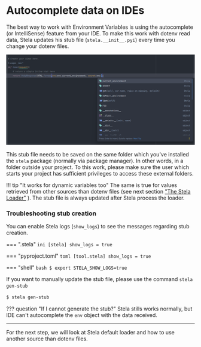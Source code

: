 # Autocomplete data on IDEs

The best way to work with Environment Variables is using the autocomplete (or IntelliSense) feature from your IDE. To
make this work with dotenv read data, Stela updates his stub file (`stela.__init__.pyi`) every time you change your dotenv
files.

![](images/autocomplete.png)

This stub file needs to be saved on the same folder which you've installed the `stela` package (normally via package manager). In
other words, in a folder outside your project. To this work, please make sure the user which starts your project has
sufficient privileges to access these external folders.

!!! tip "It works for dynamic variables too"
    The same is true for values retrieved from other sources than dotenv files (see next section ["The Stela Loader"](using_loader.md)
    ). The stub file is always updated after Stela process the loader.

### Troubleshooting stub creation

You can enable Stela logs (`show_logs`) to see the messages regarding stub creation.

=== ".stela"
    ```ini
    [stela]
    show_logs = true
    ```

=== "pyproject.toml"
    ```toml
    [tool.stela]
    show_logs = true
    ```

=== "shell"
    ```bash
    $ export STELA_SHOW_LOGS=true
    ```

If you want to manually update the stub file, please use the command `stela gen-stub`

```bash
$ stela gen-stub
```

??? question "If I cannot generate the stub?"
    Stela stills works normally, but IDE can't autocomplete the `env` object with the data received.

---

For the next step, we will look at Stela default loader and how to use another source than dotenv files.

